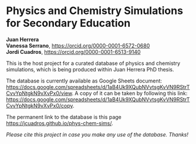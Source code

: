 # Physics and Chemistry Simulations for Secondary Education

**Juan Herrera** <br/>
**Vanessa Serrano**, <https://orcid.org/0000-0001-6572-0680><br/>
**Jordi Cuadros**, <https://orcid.org/0000-0001-6513-9140><br/>


This is the host project for a curated database of physics and chemistry simulations, which is being produced within Juan Herrera PhD thesis. 

The database is currently available as Google Sheets document: <https://docs.google.com/spreadsheets/d/1aB4Uk9XQubNVvtsgKvVN9RStrTCvvYpNtgkN9vXvPx0/view>. 
A copy of it can be taken by following this link: <https://docs.google.com/spreadsheets/d/1aB4Uk9XQubNVvtsgKvVN9RStrTCvvYpNtgkN9vXvPx0/copy>.

The permanent link to the database is this page <https://jcuadros.github.io/phys-chem-sims/>.

*Please cite this project in case you make any use of the database. Thanks!*
